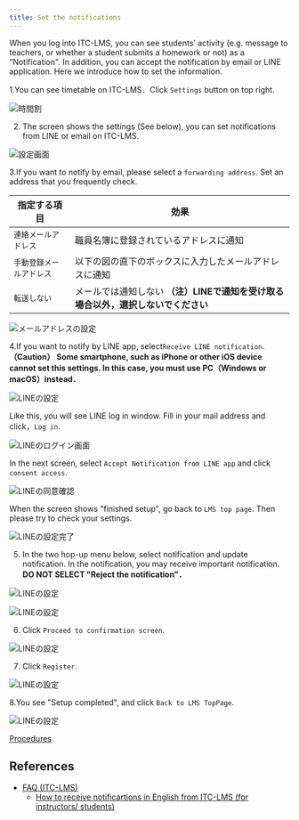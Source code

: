 ```yaml
---
title: Set the notifications
---
```


When you log into ITC-LMS, you can see students’ activity (e.g. message to teachers,  or  whether a student submits a homework or not) as a “Notification".  In addition, you can accept the notification by email or LINE application.  Here we introduce how to set the information.

1.You can see timetable on ITC-LMS．Click `Settings` button on top right.

![時間割](../lms_students/img/schedule.png)

2. The screen shows the settings (See below), you can set notifications from LINE or email on ITC-LMS.

![設定画面](../lms_students/img/settings.png)

3.If you want to notify by email, please select a `forwarding address`. Set an address that you frequently check.
<!--
学務システム UTAS に登録された連絡先（`[E-Mail1]`）を通知先に使いたい場合には，`連絡メールアドレス`を指定してください．それ以外のアドレスを使いたい場合には，`手動登録メールアドレス`を指定し，直下のボックス（以下の図では表示されていない）にメールアドレスを入力してください．
-->

|指定する項目|効果|
|---|---|
|`連絡メールアドレス`|職員名簿に登録されているアドレスに通知|
|`手動登録メールアドレス`|以下の図の直下のボックスに入力したメールアドレスに通知|
|`転送しない`|メールでは通知しない **（注）LINEで通知を受け取る場合以外，選択しないでください**|

![メールアドレスの設定](../lms_students/img/mail_address.png)

4.If you want to notify by LINE app, select`Receive LINE notification`. **（Caution） Some smartphone, such as iPhone or other iOS device cannot set this settings. In this case, you must use PC（Windows or macOS）instead．**

![LINEの設定](../lms_students/img/LINE.png)

Like this, you will see LINE log in window. Fill in your mail address and click，`Log in`.

![LINEのログイン画面](../lms_students/img/LINE_login.png)

In the next screen, select `Accept Notification from LINE app` and click `consent access`.

![LINEの同意確認](../lms_students/img/LINE_confirm.png)

When the screen shows "finished setup", go back to `LMS top page`. Then please try to check your settings. 

![LINEの設定完了](../lms_students/img/LINE_completed.png)

5. In the two hop-up menu below, select notification and update notification. In the notification, you may receive important notification. **DO NOT SELECT "Reject the notification"．**

![LINEの設定](../lms_students/img/announcement.png)

![LINEの設定](../lms_students/img/update_notification.png)

6. Click `Proceed to confirmation screen`.

![LINEの設定](../lms_students/img/confirmation.png)

7. Click `Register`.

![LINEの設定](../lms_students/img/completed.png)

8.You see "Setup completed", and click `Back to LMS TopPage`.

![LINEの設定](../lms_students/img/last.png)

[Procedures](https://youtu.be/xAur5zar5Sc)

## References
* <a href="https://www.ecc.u-tokyo.ac.jp/itc-lms/faq.html">FAQ (ITC-LMS)</a>
  * <a href="https://www.ecc.u-tokyo.ac.jp/announcement/2014/04/21_1886.html"> How to receive notificartions in English from ITC-LMS  (for instructors/ students)</a>
